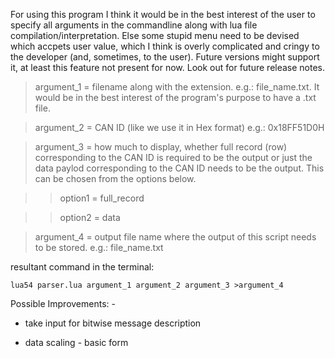 For using this program I think it would be in the best interest of the user to specify all arguments in the commandline along with lua file compilation/interpretation. Else some stupid menu need to be devised which accpets user value, which I think is overly complicated and cringy to the developer (and, sometimes, to the user). Future versions might support it, at least this feature not present for now. Look out for future release notes.

> argument_1 = filename along with the extension. e.g.: file_name.txt. It would be in the best interest of the program's purpose to have a .txt file.

> argument_2 = CAN ID (like we use it in Hex format) e.g.: 0x18FF51D0H

> argument_3 = how much to display, whether full record (row) corresponding to the CAN ID is required to be the output or just the data paylod corresponding to the CAN ID needs to be the output. This can be chosen from the options below.

> > option1 = full_record

> > option2 = data

> argument_4 = output file name where the output of this script needs to be stored. e.g.: file_name.txt
    
    
resultant command in the terminal:
```
lua54 parser.lua argument_1 argument_2 argument_3 >argument_4
```

Possible Improvements: -

+ take input for bitwise message description

+ data scaling - basic form
